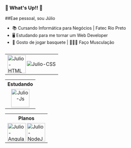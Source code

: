 ### 👋 What's Up!! 👋

##Eae pessoal, sou Júlio

 - 📚 Cursando Informática para Negócios | Fatec Rio Preto
 - 🖥️ Estudando para me tornar um Web Developer
 - 🏀 Gosto de jogar basquete | 🏋🏻‍♂️ Faço Musculação

<div>
 <table align="left">
   <tr colspan=2>
     <td>
       <img alt="Julio-HTML" src="https://img.shields.io/badge/HTML5-E34F26?style=for-the-badge&logo=html5&logoColor=white" style="max-width: 100%;" height="60" align="middle">
       <img alt="Julio-CSS" src="https://img.shields.io/badge/CSS3-1572B6?style=for-the-badge&logo=css3&logoColor=white" style="max-width: 100%;" eight="60" align="middle">
     </td>
   </tr>
 </table>
 <table align="center">
     <th>Estudando</th>
   </tr>
   <tr align="center">
     <td>
       <img alt="Julio-Js" src="https://img.shields.io/badge/JavaScript-323330?style=for-the-badge&logo=javascript&logoColor=F7DF1E" style="max-width: 100%;" height="60" align="middle">
     </td>
   </tr>
 </table>
 <table algin="right">
   <tr>
     <th>Planos</th>
   </tr>
   <tr>
     <td>
       <img alt="Julio-Angular" src="https://img.shields.io/badge/Angular-DD0031?style=for-the-badge&logo=angular&logoColor=white" style="max-width: 100%;" height="60" align="middle">
       <img alt="Julio-NodeJS" src="https://img.shields.io/badge/Node.js-43853D?style=for-the-badge&logo=node.js&logoColor=white" style="max-width: 100%;" height="60" align="middle">
     </td>
   </tr>
 </table>
</div>
